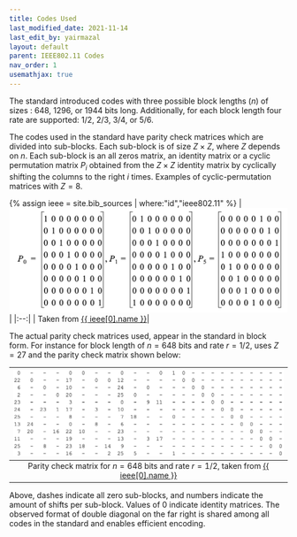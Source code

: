 ```yaml
---
title: Codes Used
last_modified_date: 2021-11-14
last_edit_by: yairmazal
layout: default
parent: IEEE802.11 Codes
nav_order: 1
usemathjax: true
---
```


The standard introduced codes with three possible block lengths ($n$) of sizes : 648, 1296, or 1944 bits long. 
Additionally, for each block length four rate are supported: 1/2, 2/3, 3/4, or 5/6.

The codes used in the standard have parity check matrices which are divided into sub-blocks. Each sub-block is of size 
$Z\times Z$, where $Z$ depends on $n$. Each sub-block is an all zeros matrix, an identity matrix or a cyclic 
permutation matrix $P_i$ obtained from the $Z\times Z$ identity matrix by cyclically shifting the columns to the right 
 $i$ times. Examples of cyclic-permutation matrices with $Z=8$.

{% assign ieee = site.bib_sources | where:"id","ieee802.11" %}
| ![cyclic_permutation_matrix_example.png](../assets/images/cyclic_permutation_matrix_example.png) |
|:--:|
| Taken from [{{ ieee[0].name }}]({{ieee[0].url}})|

The actual parity check matrices used, appear in the standard in block form. For instance for block length of $n=648$
bits and rate $r=1/2$, uses $Z=27$ and the parity check matrix shown below:

| ![ieee_example_parity_check.png](../assets/images/ieee_example_parity_check.png) |
|:--:|
| Parity check matrix for $n=648$ bits and rate $r=1/2$, taken from [{{ ieee[0].name }}]({{ieee[0].url}})|

Above, dashes indicate all zero sub-blocks, and numbers indicate the amount of shifts per sub-block. Values of $0$ 
indicate identity matrices. The observed format of double diagonal on the far right is shared among all codes in the 
standard and enables efficient encoding.